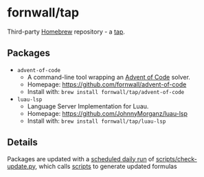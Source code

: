 # fornwall/tap
Third-party [Homebrew](https://brew.sh/) repository - a [tap](https://docs.brew.sh/Taps).

## Packages
- `advent-of-code`
  - A command-line tool wrapping an [Advent of Code](https://adventofcode.com/) solver.
  - Homepage: https://github.com/fornwall/advent-of-code
  - Install with: `brew install fornwall/tap/advent-of-code`
- `luau-lsp`
  - Language Server Implementation for Luau.
  - Homepage: https://github.com/JohnnyMorganz/luau-lsp
  - Install with: `brew install fornwall/tap/luau-lsp`

## Details
Packages are updated with a [scheduled daily run](.github/workflows/scheduled.yml) of [scripts/check-update.py](scripts/check-update.py), which calls [scripts](scripts/) to generate updated formulas 
